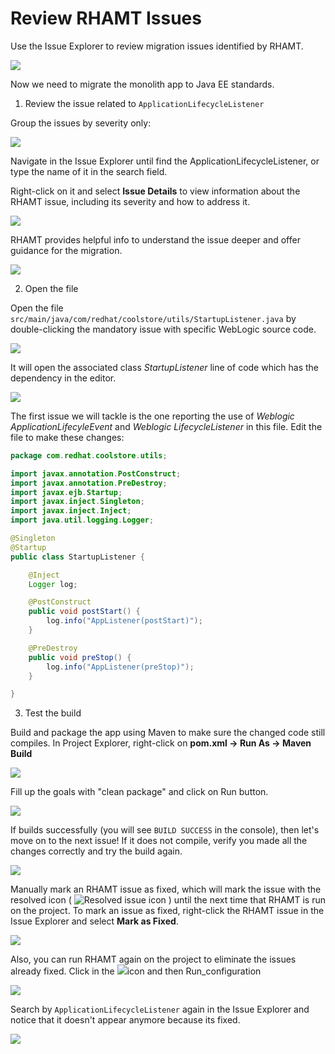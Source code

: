 # Review RHAMT Issues

Use the Issue Explorer to review migration issues identified by RHAMT.

![](../images/scenario1/image31.png)

Now we need to migrate the monolith app to Java EE standards.

1. Review the issue related to `ApplicationLifecycleListener`

Group the issues by severity only:

![](../images/scenario1/image3.png)

Navigate in the Issue Explorer until find the ApplicationLifecycleListener, or type the name of it in the search field.

Right-click on it and select **Issue Details** to view information about the RHAMT issue, including its severity and how to address it.  

![](../images/scenario1/image15.png)

RHAMT provides helpful info to understand the issue deeper and offer guidance for the migration.

![](../images/scenario1/image20.png)

2. Open the file

Open the file `src/main/java/com/redhat/coolstore/utils/StartupListener.java` by double-clicking the mandatory issue with specific WebLogic source code.

![](../images/scenario1/image47.png)

It will open the associated class _StartupListener_ line of code which has the dependency in the editor.

![](../images/scenario1/image64.png)

The first issue we will tackle is the one reporting the use of _Weblogic ApplicationLifecyleEvent_ and _Weblogic LifecycleListener_ in this file. Edit the file to make these changes:

```java
package com.redhat.coolstore.utils;

import javax.annotation.PostConstruct;
import javax.annotation.PreDestroy;
import javax.ejb.Startup;
import javax.inject.Singleton;
import javax.inject.Inject;
import java.util.logging.Logger;

@Singleton
@Startup
public class StartupListener {

    @Inject
    Logger log;

    @PostConstruct
    public void postStart() {
        log.info("AppListener(postStart)");
    }

    @PreDestroy
    public void preStop() {
        log.info("AppListener(preStop)");
    }

}
```

3. Test the build

Build and package the app using Maven to make sure the changed code still compiles. In Project Explorer, right-click on **pom.xml → Run As → Maven Build**

![](../images/scenario1/image56.png)

Fill up the goals with "clean package" and click on Run button.

![](../images/scenario1/image55.png)

If builds successfully \(you will see `BUILD SUCCESS` in the console\), then let's move on to the next issue! If it does not compile, verify you made all the changes correctly and try the build again.

![](../images/scenario1/image45.png)

Manually mark an RHAMT issue as fixed, which will mark the issue with the resolved icon \( ![Resolved issue icon](../images/scenario1/image33.gif) \) until the next time that RHAMT is run on the project. To mark an issue as fixed, right-click the RHAMT issue in the Issue Explorer and select **Mark as Fixed**.

![](../images/scenario1/image50.png)

Also, you can run RHAMT again on the project to eliminate the issues already fixed. Click in the ![](../images/scenario1/image22.png)icon and then Run\_configuration

![](../images/scenario1/image17.png)

Search by `ApplicationLifecycleListener` again in the Issue Explorer and notice that it doesn't appear anymore because its fixed.

![](../images/scenario1/image61.png)

